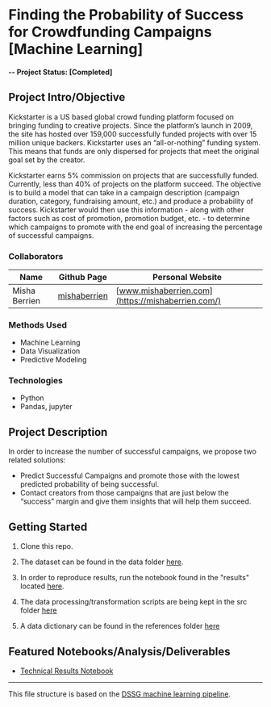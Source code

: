 # Finding the Probability of Success for Crowdfunding Campaigns [Machine Learning]

#### -- Project Status: [Completed]

## Project Intro/Objective
Kickstarter is a US based global crowd funding platform focused on bringing funding to creative projects. Since the platform’s launch in 2009, the site has hosted over 159,000 successfully funded projects with over 15 million unique backers. Kickstarter uses an “all-or-nothing” funding system. This means that funds are only dispersed for projects that meet the original goal set by the creator.

Kickstarter earns 5% commission on projects that are successfully funded. Currently, less than 40% of projects on the platform succeed. The objective is to build a model that can take in a campaign description (campaign duration, category, fundraising amount, etc.) and produce a probability of success. Kickstarter would then use this information - along with other factors such as cost of promotion, promotion budget, etc. - to determine which campaigns to promote with the end goal of increasing the percentage of successful campaigns.

### Collaborators
|Name     |  Github Page   |  Personal Website  |
|---------|-----------------|--------------------|
|Misha Berrien | [mishaberrien](https://github.com/mishaberrien)| [www.mishaberrien.com](https://mishaberrien.com/)  |

### Methods Used
* Machine Learning
* Data Visualization
* Predictive Modeling

### Technologies
* Python
* Pandas, jupyter

## Project Description
In order to increase the number of successful campaigns, we propose two related solutions:
* Predict Successful Campaigns and promote those with the lowest predicted probability of being successful.
* Contact creators from those campaigns that are just below the “success” margin and give them insights that will help them succeed.

## Getting Started

1. Clone this repo.
2. The dataset can be found in the data folder [here](https://github.com/mishaberrien/crowdfunding_campaign_selection/tree/master/data/02_intermediate).
3. In order to reproduce results, run the notebook found in the "results" located [here](https://github.com/mishaberrien/crowdfunding_campaign_selection/tree/master/results).
4. The data processing/transformation scripts are being kept in the src folder [here](https://github.com/mishaberrien/crowdfunding_campaign_selection/tree/master/src)

5. A data dictionary can be found in the references folder [here](#)


## Featured Notebooks/Analysis/Deliverables
* [Technical Results Notebook](#)

---

This file structure is based on the [DSSG machine learning pipeline](https://github.com/dssg/hitchhikers-guide/tree/master/sources/curriculum/0_before_you_start/pipelines-and-project-workflow).
